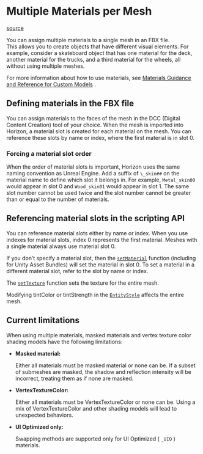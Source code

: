 # Multiple Materials per Mesh

[source](https://developers.meta.com/horizon-worlds/learn/documentation/custom-model-import/creating-custom-models-for-horizon-worlds/multiple-materials-per-mesh)

You can assign multiple materials to a single mesh in an FBX file. This allows you to create objects that have different visual elements. For example, consider a skateboard object that has one material for the deck, another material for the trucks, and a third material for the wheels, all without using multiple meshes.

For more information about how to use materials, see [Materials Guidance and Reference for Custom Models](/horizon-worlds/learn/documentation/custom-model-import/creating-custom-models-for-horizon-worlds/materials-guidance-and-reference-for-custom-models/) .

## Defining materials in the FBX file

You can assign materials to the faces of the mesh in the DCC (Digital Content Creation) tool of your choice. When the mesh is imported into Horizon, a material slot is created for each material on the mesh. You can reference these slots by name or index, where the first material is in slot 0.

### Forcing a material slot order

When the order of material slots is important, Horizon uses the same naming convention as Unreal Engine. Add a suffix of `\_skin##` on the material name to define which slot it belongs in. For example, `Metal_skin00` would appear in slot 0 and `Wood_skin01` would appear in slot 1. The same slot number cannot be used twice and the slot number cannot be greater than or equal to the number of materials.

## Referencing material slots in the scripting API

You can reference material slots either by name or index. When you use indexes for material slots, index 0 represents the first material. Meshes with a single material always use material slot 0.

If you don’t specify a material slot, then the [`setMaterial`](https://horizon.meta.com/resources/scripting-api/core.meshentity.setmaterial.md/?api_version=2.0.0) function (including for Unity Asset Bundles) will set the material in slot 0. To set a material in a different material slot, refer to the slot by name or index.

The [`setTexture`](https://horizon.meta.com/resources/scripting-api/core.meshentity.settexture.md/?api_version=2.0.0) function sets the texture for the entire mesh.

Modifying tintColor or tintStrength in the [`EntityStyle`](https://horizon.meta.com/resources/scripting-api/core.entitystyle.md/?api_version=2.0.0) affects the entire mesh.

## Current limitations

When using multiple materials, masked materials and vertex texture color shading models have the following limitations:

*   **Masked material:**
    
     Either all materials must be masked material or none can be. If a subset of submeshes are masked, the shadow and reflection intensity will be incorrect, treating them as if none are masked.

*   **VertexTextureColor:**
    
     Either all materials must be VertexTextureColor or none can be. Using a mix of VertexTextureColor and other shading models will lead to unexpected behaviors.

*   **UI Optimized only:**
    
     Swapping methods are supported only for UI Optimized ( `_UIO` ) materials.

 

 

 

 

 

 

 

 

 

 

 

 

 

 

 

 

 

 

 

 

 

 

 

 

 

 

 

 

 

 

 

 

 

 

 

 

 

 

 

 

 

 

 

 

 

 